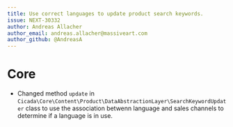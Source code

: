 ```yaml
---
title: Use correct languages to update product search keywords.
issue: NEXT-30332
author: Andreas Allacher
author_email: andreas.allacher@massiveart.com
author_github: @AndreasA
---
```

# Core
* Changed method `update` in `Cicada\Core\Content\Product\DataAbstractionLayer\SearchKeywordUpdater` class to use the association betwenn language and sales channels to determine if a language is in use.
